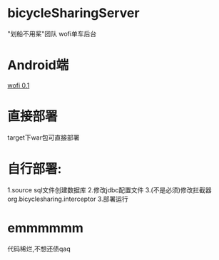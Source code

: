 # bicycleSharingServer
"划船不用桨"团队   wofi单车后台
# Android端
[wofi 0.1](https://github.com/dddupup/Wofi)
# 直接部署
target下war包可直接部署  
# 自行部署:
1.source sql文件创建数据库
2.修改jdbc配置文件
3.(不是必须)修改拦截器org.bicyclesharing.interceptor
3.部署运行
# emmmmmm
代码稀烂,不想还债qaq